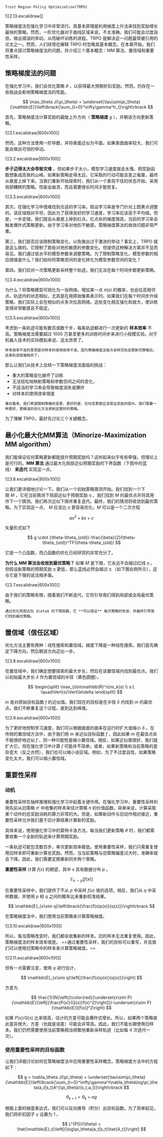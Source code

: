 
```ad-note
Trust Region Policy Optimization(TRPO)
```

![[2.13.excalidraw]]

策略梯度法在强化学习中非常流行。其基本原理是利用梯度上升法来找到奖励增长最快的策略。然而，一阶优化器对于曲线区域来说，不太准确。我们可能会过度自信，做出错误的举动，从而破坏训练的进程。TRPO 是解决这一问题最常被引用的论文之一。然而，人们经常在解释 TRPO 时忽略其基本概念。在本章开始，我们将重点探讨策略梯度法的问题，并介绍三个基本概念：MM 算法、置信域和重要性采样。

## 策略梯度法的问题

在强化学习中，我们会优化策略 $\theta$ ，以获得最大预期折扣奖励。然而，仍存在一些挑战会影响策略梯度法的性能。

$$
\max_\theta J(\pi_\theta) = \underset{\tau\sim\pi_\theta}{\mathbb{E}}\left\lbrack{\sum_{t=0}^\infty\gamma^tr_t}\right\rbrack
$$

首先，策略梯度法计算奖励的最陡上升方向（ **策略梯度** $g$ ），并朝该方向更新策略。

![[3.1.excalidraw|600x100]]

然而，这种方法使用一阶导数，并将表面近似为平面。如果表面曲率较大，我们可能会做出可怕的举动。

![[3.2.excalidraw|600x100]]

**步子迈得太大会导致灾难** 。但如果步子太小，模型学习速度就会太慢。把奖励函数想象成高耸的山峰。如果新策略走得太远，它采取的行动可能会差之毫厘，最终从悬崖上掉下来。当我们重新开始探索时，我们从一个表现不佳的状态开始，采用局部糟糕的策略。性能会崩溃，而且需要很长时间才能恢复。

![[3.3.excalidraw|600x100]]

其次，在强化学习中很难找到合适的学习率。假设学习率是专门针对上图黄点调整的。该区域相对平坦，因此为了获得良好的学习速度，学习率应该高于平均值。但是，一步走错，我们就会从悬崖上掉到红点。红点处的梯度很高，当前的学习率会触发爆炸式策略更新。由于学习率对地形不敏感，策略梯度算法的收敛问题非常严重。

第三，我们是否应该限制策略变化，以免做出过于激进的举动？事实上，TRPO 就是这么做的。它限制了那些对地形敏感的参数变化。但提供这种解决方案并不显而易见。我们通过低水平的模型参数来调整策略。为了限制策略变化，模型参数的相应阈值是什么？我们如何将策略空间的变化转化为模型参数空间的变化？

第四，我们仅对一次策略更新采样整个轨迹。我们无法在每个时间步都更新策略。

![[3.4.excalidraw|600x100]]

为什么？将策略模型可视化为一张网络。增加某一点 $\pi(s)$ 的概率，也会拉高相邻点。轨迹内的状态相似，尤其是在用原始像素表示时。如果我们在每个时间步升级策略，我们实际上会在相似的点多次拉高网络。这些变化相互强化和放大，使训练变得非常敏感且不稳定。

![[3.5.excalidraw|600x100]]

考虑到一条轨迹可能有数百或数千步，每条轨迹都进行一次更新的 **样本效率** 不高。策略梯度法需要超过 1000 万甚至更多的训练时间步来进行小规模实验。对于机器人技术的实际模拟来说，这太昂贵了。

```ad-note
样本效率不高的意思是对样本的使用效率不高。因为策略梯度法每次采样完轨迹更新完策略后，这条轨迹就被抛弃了。
```

那么让我们从技术上总结一下策略梯度法面临的挑战：

- 重大的策略变化破坏了训练
- 无法轻松地映射策略和参数空间之间的变化，
- 不适当的学习率会导致梯度消失或爆炸
- 对样本的使用效率很差

```ad-note
事后看来，我们希望限制策略的变更，更好的是，任何变更都应该保证奖励的提升。我们需要一种更好、更精准的优化方法来制定更好的策略。
```

为了理解 TRPO，最好先讨论三个关键概念。

## 最小化最大化MM算法（Minorize-Maximization MM algorithm）

我们能保证任何策略更新都能提升预期奖励吗？这听起来似乎有些牵强，但理论上是可行的。**MM 算法** 通过最大化局部近似预期奖励的下界函数（下图中的蓝线） **来迭代** 实现这一点。

![[3.6.excalidraw|800x100]]

让我们更详细地讨论一下。我们从一个初始策略猜测开始。我们找到一个下限 $M$ ，它在当前猜测下局部近似于预期奖励 $\eta$ 。我们找到 $M$ 的最优点并将其用作下一个猜测。我们再次近似下限并重复迭代。最终，我们的猜测将收敛到最优策略。为了实现这一点， $M$ 应该比 $\eta$ 更容易优化。$M$ 可以是一个二次方程

$$
ax^2+bx+c
$$

矢量形式如下

$$
g \cdot (\theta-\theta_{old})-\frac{\beta}{2}(\theta-\theta_{old})^TF(\theta-\theta_{old})
$$

它是一个凸函数，而凸函数的优化已经研究的非常充分了。

**为什么 MM 算法会收敛到最优策略？** 如果 $M$ 是下限，它永远不会越过红线 $\eta$ 。但假设新策略的预期奖励 $\eta$ 更低，那么蓝线必然会越过 $\eta$ （如下图右侧所示），这与它是下限的说法相矛盾。

![[3.7.excalidraw|600x100]]

由于我们的策略有限，随着我们不断迭代，它将引导我们得到局部或全局最优策略。

```ad-note
通过优化局部近似 $\eta$ 的下限函数，它 **可以保证** 每次策略的改进，并最终引导我们找到最优策略。
```

## 置信域（信任区域）

优化方法主要有两种：线性搜索和置信域。梯度下降是一种线性搜索。我们首先确定下降方向，然后朝该方向迈出一步。

![[3.8.excalidraw|600x100]]

在置信域中，我们确定想要探索的最大步长，然后在该置信域内找到最优点。我们以初始最大步长 $\delta$ 作为置信域的半径（黄色圆圈）。

$$
\begin{split}
\max_{s\in\mathbb{R}^n}m_k(s) \\
s.t. \quad\Vert{s}\Vert\le\delta
\end{split}
$$

$m$ 是对原始目标函数 $f$ 的近似值。我们现在的目标是在半径 $\delta$ 内找到 $m$ 的最优点。我们不断重复这个过程，直到达到峰值。

![[3.9.excalidraw|600x100]]

为了更好地控制学习速度，我们可以根据曲面的曲率在运行时扩大或缩小 $\delta$ 。在传统的置信域方法中，由于我们用 $m$ 来近似目标函数 $f$ ，因此如果 $m$ 在最佳点处不能很好地近似 $f$ ，则一种可能性是缩小置信域。相反，如果近似值很好，我们就扩大它。但在强化学习中计算 $f$ 可能并不简单。或者，如果新策略和当前策略的差异变大（反之亦然），我们也可以缩小该区域。例如，为了不过度自信，如果策略变化太大，我们可以缩小置信域。

## 重要性采样

### 动机

重要性采样在抽样推理和强化学习中起着关键作用。在强化学习中，重要性采样利用先前从旧策略 $\pi'$ 中收集的样本来估计策略 $\pi$ 的价值函数。简单来说，计算采取某个动作的总奖励消耗的算力非常的大。但是，如果新动作与旧动作相对接近，重要性采样允许我们基于旧计算结果计算新的奖励。

具体来说，使用强化学习中的蒙特卡洛方法，每当我们更新策略 $\theta$ 时，我们都需要收集一个全新的轨迹来计算预期奖励。



一条轨迹可能包含数百步，单次更新效率极低。使用重要性采样，我们只需重复使用旧样本即可重新计算总奖励。然而，当当前策略与旧策略偏差过大时，准确率就会下降。因此，我们需要定期重新同步两个策略。

**重要性采样** 计算 $f(x)$ 的期望，其中 $x$ 具有数据分布 $p$ 。

$$
\mathbb{E}_{x\sim p}[f(x)]
$$

在重要性采样中，我们提供了不从 $p$ 中采样 $f(x)$ 值的选项。相反，我们从 $q$ 中采样数据，并使用 $p$ 和 $q$ 之间的概率比来重新校准结果。

$$
\mathbb{E}_{x\sim q}\left\lbrack{\frac{f(x)p(x)}{q(x)}}\right\rbrack
$$

在策略梯度法中，我们使用当前策略来计算策略梯度。


![[3.10.excalidraw|600x100]]

所以，每当策略改变时，我们都会收集新的样本。旧的样本无法重复使用。因此，策略梯度法的样本效率很差。 ==通过重要性采样，我们的目标可以重写，并且我们可以使用旧策略中的样本来计算策略梯度。==



![[3.11.excalidraw|600x100]]

但有一点需要注意，使用 $q$ 进行估计，

$$
\mathbb{E}_{x\sim q}\left[{\frac{f(x)p(x)}{q(x)}}\right]
$$

方差为

$$
\frac{1}{N}\left({\color{red}{\underset{x\sim P}{\mathbb{E}}\left[{\frac{P(x)}{Q(x)}f(x)^2}\right]}}-\underset{x\sim P}{\mathbb{E}}[f(x)]^2\right)
$$

如果 $P(x)/Q(x)$ 比率很高，估计的方差可能会爆炸式增长。所以，如果两个策略彼此差异很大，方差（也就是误差）可能会非常高。因此，我们不能长期使用旧样本。我们仍然需要使用当前策略相当频繁地重新采样轨迹（比如每 4 次迭代一次）。

### 使用重要性采样的目标函数

让我们详细讨论如何在策略梯度法中应用重要性采样概念。策略梯度方法中的方程如下：

$$
g = \nabla_\theta J(\pi_\theta) = \underset{\tau\sim\pi_\theta}{\mathbb{E}}\left\lbrack{\sum_{t=0}^\infty\gamma^t\nabla_\theta\log\pi_\theta(a_t|s_t)A^{\pi_\theta}(s_t,a_t)}\right\rbrack
$$

$$
\theta_{k+1} = \theta_k + \alpha g
$$

根据上面的梯度表达式，我们可以反向推导（积分）出目标函数。为了简单起见，我们将折扣因子 $\gamma$ 设置为 1 。

$$
L^{PG}(\theta) = \hat{\mathbb{E}_t}\left[{\log\pi_\theta(a_t|s_t)\hat{A_t}}\right]
$$

